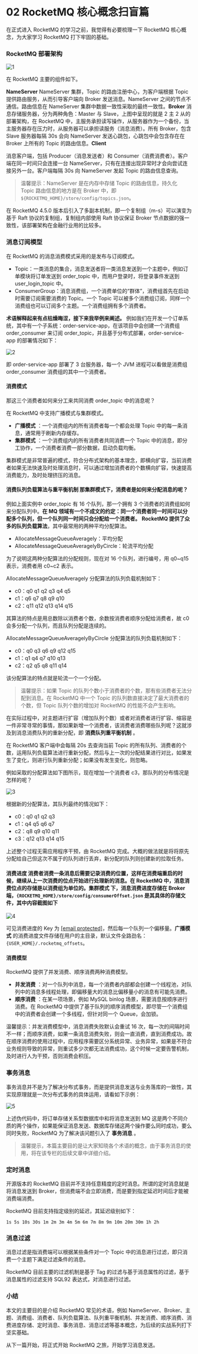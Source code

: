 # 02 RocketMQ 核心概念扫盲篇

在正式进入 RocketMQ 的学习之前，我觉得有必要梳理一下 RocketMQ 核心概念，为大家学习 RocketMQ 打下牢固的基础。

### RocketMQ 部署架构

![1](assets/20200726212547918.png)

在 RocketMQ 主要的组件如下。

**NameServer** NameServer 集群，Topic 的路由注册中心，为客户端根据 Topic 提供路由服务，从而引导客户端向 Broker 发送消息。NameServer 之间的节点不通信。路由信息在 NameServer 集群中数据一致性采取的最终一致性。**Broker** 消息存储服务器，分为两种角色：Master 与 Slave，上图中呈现的就是 2 主 2 从的部署架构，在 RocketMQ 中，主服务承担读写操作，从服务器作为一个备份，当主服务器存在压力时，从服务器可以承担读服务（消息消费）。所有 Broker，包含 Slave 服务器每隔 30s 会向 NameServer 发送心跳包，心跳包中会包含存在在 Broker 上所有的 Topic 的路由信息。**Client**

消息客户端，包括 Producer（消息发送者）和 Consumer（消费消费者）。客户端在同一时间只会连接一台 NameServer，只有在连接出现异常时才会向尝试连接另外一台。客户端每隔 30s 向 NameServer 发起 Topic 的路由信息查询。

> 温馨提示：NameServer 是在内存中存储 Topic 的路由信息，持久化 Topic 路由信息的地方是在 Broker 中，即 `${ROCKETMQ_HOME}/store/config/topics.json`。

在 RocketMQ 4.5.0 版本后引入了多副本机制，即一个复制组（m-s）可以演变为基于 Raft 协议的复制组，复制组内部使用 Raft 协议保证 Broker 节点数据的强一致性，该部署架构在金融行业用的比较多。

### 消息订阅模型

在 RocketMQ 的消息消费模式采用的是发布与订阅模式。

- Topic：一类消息的集合，消息发送者将一类消息发送到一个主题中，例如订单模块将订单发送到 order_topic 中，而用户登录时，将登录事件发送到 user_login_topic 中。
- ConsumerGroup：消息消费组，一个消费单位的“群体”，消费组首先在启动时需要订阅需要消费的 Topic。一个 Topic 可以被多个消费组订阅，同样一个消费组也可以订阅多个主题。一个消费组拥有多个消费者。

**术语解释起来有点枯燥晦涩，接下来我举例来阐述。** 例如我们在开发一个订单系统，其中有一个子系统：order-service-app，在该项目中会创建一个消费组 order_consumer 来订阅 order_topic，并且基于分布式部署，order-service-app 的部署情况如下：

![2](assets/20200726212314196.png)

即 order-service-app 部署了 3 台服务器，每一个 JVM 进程可以看做是消费组 order_consumer 消费组的其中一个消费者。

#### **消费模式**

那这三个消费者如何来分工来共同消费 order_topic 中的消息呢？

在 RocketMQ 中支持广播模式与集群模式。

- **广播模式** ：一个消费组内的所有消费者每一个都会处理 Topic 中的每一条消息，通常用于刷新内存缓存。
- **集群模式** ：一个消费组内的所有消费者共同消费一个 Topic 中的消息，即分工协作，一个消费者消费一部分数据，启动负载均衡。

集群模式是非常普遍的模式，符合分布式架构的基本理念，即横向扩容，当前消费者如果无法快速及时处理消息时，可以通过增加消费者的个数横向扩容，快速提高消费能力，及时处理挤压的消息。

#### **消费队列负载算法与重平衡机制** 那集群模式下，消费者是如何来分配消息的呢？

例如上面实例中 order_topic 有 16 个队列，那一个拥有 3 个消费者的消费组如何来分配队列中。**在 MQ 领域有一个不成文的约定：同一个消费者同一时间可以分配多个队列，但一个队列同一时间只会分配给一个消费者。**  **RocketMQ 提供了众多的队列负载算法**，其中最常用的两种平均分配算法。

- AllocateMessageQueueAveragely：平均分配
- AllocateMessageQueueAveragelyByCircle：轮流平均分配

为了说明这两种分配算法的分配规则，现在对 16 个队列，进行编号，用 q0~q15 表示，消费者用 c0~c2 表示。

AllocateMessageQueueAveragely 分配算法的队列负载机制如下：

- c0：q0 q1 q2 q3 q4 q5
- c1：q6 q7 q8 q9 q10
- c2：q11 q12 q13 q14 q15

其算法的特点是用总数除以消费者个数，余数按消费者顺序分配给消费者，故 c0 会多分配一个队列，而且队列分配是连续的。

AllocateMessageQueueAveragelyByCircle 分配算法的队列负载机制如下：

- c0：q0 q3 q6 q9 q12 q15
- c1：q1 q4 q7 q10 q13
- c2：q2 q5 q8 q11 q14

该分配算法的特点就是轮流一个一个分配。

> 温馨提示：如果 Topic 的队列个数小于消费者的个数，那有些消费者无法分配到消息。在 RocketMQ 中一个 Topic 的队列数直接决定了最大消费者的个数，但 Topic 队列个数的增加对 RocketMQ 的性能不会产生影响。

在实际过程中，对主题进行扩容（增加队列个数）或者对消费者进行扩容、缩容是一件非常寻常的事情，那如果新增一个消费者，该消费者消费哪些队列呢？这就涉及到消息消费队列的重新分配，即 **消费队列重平衡机制** 。

在 RocketMQ 客户端中会每隔 20s 去查询当前 Topic 的所有队列、消费者的个数，运用队列负载算法进行重新分配，然后与上一次的分配结果进行对比，如果发生了变化，则进行队列重新分配；如果没有发生变化，则忽略。

例如采取的分配算法如下图所示，现在增加一个消费者 c3，那队列的分布情况是怎样的呢？

![3](assets/2020072621232327.png)

根据新的分配算法，其队列最终的情况如下：

- c0：q0 q1 q2 q3
- c1：q4 q5 q6 q7
- c2：q8 q9 q10 q11
- c3：q12 q13 q14 q15

上述整个过程无需应用程序干预，由 RocketMQ 完成。大概的做法就是将将原先分配给自己但这次不属于的队列进行丢弃，新分配的队列则创建新的拉取任务。

#### **消费进度** 消费者消费一条消息后需要记录消费的位置，这样在消费端重启的时候，继续从上一次消费的位点开始进行处理新的消息。在 RocketMQ 中，消息消费位点的存储是以消费组为单位的。**集群模式** 下，消息消费进度存储在 Broker 端，`{ROCKETMQ_HOME}/store/config/consumerOffset.json` 是其具体的存储文件，其中内容截图如下

![4](assets/20200726212330669.png)

可见消费进度的 Key 为 [\[email protected\]](/cdn-cgi/l/email-protection)，然后每一个队列一个偏移量。**广播模式** 的消费进度文件存储在用户的主目录，默认文件全路劲名：`{USER_HOME}/.rocketmq_offsets`。

#### **消费模型**

RocketMQ 提供了并发消费、顺序消费两种消费模型。

- **并发消费** ：对一个队列中消息，每一个消费者内部都会创建一个线程池，对队列中的消息多线程处理，即偏移量大的消息比偏移量小的消息有可能先消费。
- **顺序消费** ：在某一项场景，例如 MySQL binlog 场景，需要消息按顺序进行消费。在 RocketMQ 中提供了基于队列的顺序消费模型，即尽管一个消费组中的消费者会创建一个多线程，但针对同一个 Queue，会加锁。

温馨提示：并发消费模型中，消息消费失败默认会重试 16 次，每一次的间隔时间不一样；而顺序消费，如果一条消息消费失败，则会一直消费，直到消费成功。故在顺序消费的使用过程中，应用程序需要区分系统异常、业务异常，如果是不符合业务规则导致的异常，则重试多少次都无法消费成功，这个时候一定要告警机制，及时进行人为干预，否则消费会积压。

### 事务消息

事务消息并不是为了解决分布式事务，而是提供消息发送与业务落库的一致性，其实现原理就是一次分布式事务的具体运用，请看如下示例：

![5](assets/20200726212339249.png)

上述伪代码中，将订单存储关系型数据库中和将消息发送到 MQ 这是两个不同介质的两个操作，如果能保证消息发送、数据库存储这两个操作要么同时成功，要么同时失败，RocketMQ 为了解决该问题引入了 **事务消息** 。

> 温馨提示，本篇主要目的是让大家知晓各个术语的概念，由于事务消息的使用，将在该专栏的后续文章中详细介绍。

### 定时消息

开源版本的 RocketMQ 目前并不支持任意精度的定时消息。所谓的定时消息就是将消息发送到 Broker，但消费端不会立即消费，而是要到指定延迟时间后才能被消费端消费。

RocketMQ 目前支持指定级别的延迟，其延迟级别如下：

```plaintext
1s 5s 10s 30s 1m 2m 3m 4m 5m 6m 7m 8m 9m 10m 20m 30m 1h 2h
```

### 消息过滤

消息过滤是指消费端可以根据某些条件对一个 Topic 中的消息进行过滤，即只消费一个主题下满足过滤条件的消息。

RocketMQ 目前主要的过滤机制是基于 Tag 的过滤与基于消息属性的过滤，基于消息属性的过滤支持 SQL92 表达式，对消息进行过滤。

### 小结

本文的主要目的是介绍 RocketMQ 常见的术语，例如 NameServer、Broker、主题、消费组、消费者、队列负载算法、队列重平衡机制、并发消费、顺序消费、消费进度存储、定时消息、事务消息、消息过滤等基本概念，为后续的实战系列打下坚实基础。

从下一篇开始，将正式开始 RocketMQ 之旅，开始学习消息发送。
